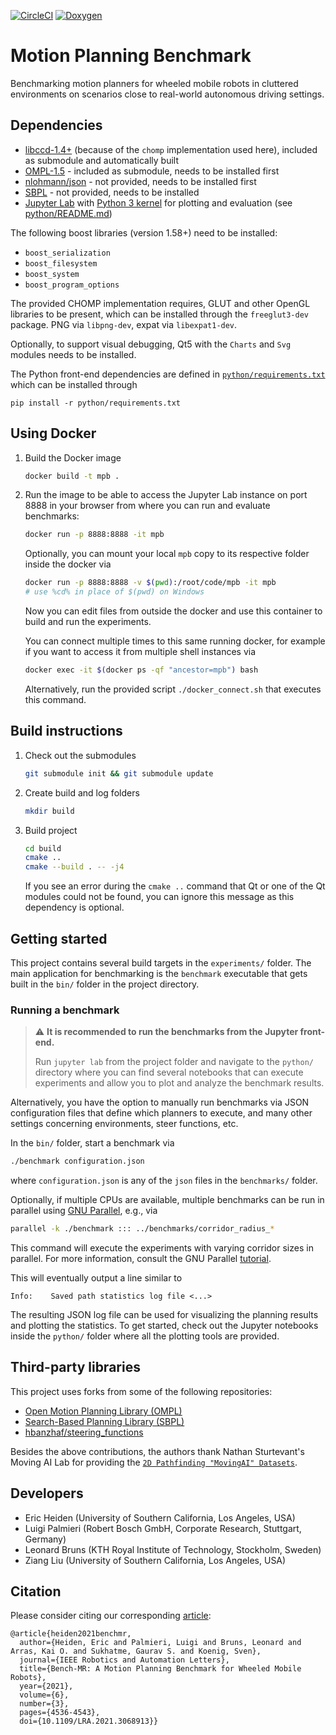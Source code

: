 [![CircleCI](https://circleci.com/gh/circleci/circleci-docs.svg?style=shield)](https://circleci.com/gh/robot-motion/bench-mr)
[![Doxygen](https://github.com/robot-motion/bench-mr/actions/workflows/main.yml/badge.svg)](https://github.com/robot-motion/bench-mr/actions/workflows/main.yml)

# Motion Planning Benchmark
Benchmarking motion planners for wheeled mobile robots in cluttered environments on scenarios close to real-world autonomous driving settings.

## Dependencies
* [libccd-1.4+](https://github.com/danfis/libccd/releases/tag/v1.4) (because of the `chomp` implementation used here), included as submodule and automatically built
* [OMPL-1.5](https://github.com/ompl/ompl) - included as submodule, needs to be installed first
* [nlohmann/json](https://github.com/nlohmann/json) - not provided, needs to be installed first
* [SBPL](https://github.com/sbpl/sbpl) - not provided, needs to be installed
* [Jupyter Lab](https://github.com/jupyterlab/jupyterlab) with [Python 3 kernel](https://ipython.readthedocs.io/en/latest/install/kernel_install.html#kernels-for-python-2-and-3) for plotting and evaluation (see [python/README.md](python/README.md))

The following boost libraries (version 1.58+) need to be installed:
* `boost_serialization`
* `boost_filesystem`
* `boost_system`
* `boost_program_options`

The provided CHOMP implementation requires, GLUT and other OpenGL libraries to be present, which can be installed through the `freeglut3-dev` package. PNG via `libpng-dev`, expat via `libexpat1-dev`.

Optionally, to support visual debugging, Qt5 with the `Charts` and `Svg` modules needs to be installed.

The Python front-end dependencies are defined in [`python/requirements.txt`](python/requirements.txt) which can be installed through
```
pip install -r python/requirements.txt
```

## Using Docker

1. Build the Docker image
    ```bash
    docker build -t mpb .
    ```

2. Run the image to be able to access the Jupyter Lab instance on port 8888 in your browser from where you can run and evaluate benchmarks:
    ```bash
    docker run -p 8888:8888 -it mpb
    ```
   Optionally, you can mount your local `mpb` copy to its respective folder inside the docker via
   ```bash
   docker run -p 8888:8888 -v $(pwd):/root/code/mpb -it mpb
   # use %cd% in place of $(pwd) on Windows
   ```
   Now you can edit files from outside the docker and use this container to build and run the experiments.

   You can connect multiple times to this same running docker, for example if you want to access it from multiple shell instances via
   ```bash
   docker exec -it $(docker ps -qf "ancestor=mpb") bash
   ```
   Alternatively, run the provided script `./docker_connect.sh` that executes this command.

## Build instructions
1.  Check out the submodules
    ```bash
    git submodule init && git submodule update
    ```
    
2.  Create build and log folders
    ```bash
    mkdir build
    ```

3.  Build project
    ```bash
    cd build
    cmake ..
    cmake --build . -- -j4
    ```
    If you see an error during the `cmake ..` command that Qt or one of the Qt modules could
    not be found, you can ignore this message as this dependency is optional.

## Getting started
This project contains several build targets in the `experiments/` folder.
The main application for benchmarking is the `benchmark` executable that gets built
in the `bin/` folder in the project directory.

### Running a benchmark
> ⚠ **It is recommended to run the benchmarks from the Jupyter front-end.**
> 
> Run `jupyter lab` from the project folder and navigate to the `python/` directory where you can find several notebooks that can execute experiments and allow you to plot and analyze the benchmark results.

Alternatively, you have the option to manually run benchmarks via JSON configuration files that define which planners to execute, and many other settings concerning environments, steer functions, etc.

In the `bin/` folder, start a benchmark via
```bash
./benchmark configuration.json
```
where `configuration.json` is any of the `json` files in the `benchmarks/` folder.

Optionally, if multiple CPUs are available, multiple benchmarks can be run in parallel
using [GNU Parallel](https://www.gnu.org/software/parallel/), e.g., via
```bash
parallel -k ./benchmark ::: ../benchmarks/corridor_radius_*
```
This command will execute the experiments with varying corridor sizes in parallel.
For more information, consult the GNU Parallel [tutorial](https://www.gnu.org/software/parallel/parallel_tutorial.html).


This will eventually output a line similar to
```
Info:    Saved path statistics log file <...>
```

The resulting JSON log file can be used for visualizing the planning results and plotting
the statistics. To get started, check out the Jupyter notebooks inside the `python/` folder 
where all the plotting tools are provided.

## Third-party libraries
This project uses forks from some of the following repositories:

* [Open Motion Planning Library (OMPL)](http://ompl.kavrakilab.org/)
* [Search-Based Planning Library (SBPL)](https://github.com/sbpl/sbpl/)
* [hbanzhaf/steering_functions](https://github.com/hbanzhaf/steering_functions)

Besides the above contributions, the authors thank Nathan Sturtevant's Moving AI Lab
for providing the [`2D Pathfinding "MovingAI" Datasets`](https://www.movingai.com/benchmarks/grids.html).

## Developers
* Eric Heiden (University of Southern California, Los Angeles, USA)
* Luigi Palmieri (Robert Bosch GmbH, Corporate Research, Stuttgart, Germany)
* Leonard Bruns (KTH Royal Institute of Technology, Stockholm, Sweden)
* Ziang Liu (University of Southern California, Los Angeles, USA)

## Citation
Please consider citing our corresponding [article](https://ieeexplore.ieee.org/document/9387068):

```
@article{heiden2021benchmr,
  author={Heiden, Eric and Palmieri, Luigi and Bruns, Leonard and Arras, Kai O. and Sukhatme, Gaurav S. and Koenig, Sven},
  journal={IEEE Robotics and Automation Letters}, 
  title={Bench-MR: A Motion Planning Benchmark for Wheeled Mobile Robots}, 
  year={2021},
  volume={6},
  number={3},
  pages={4536-4543},
  doi={10.1109/LRA.2021.3068913}}
```
